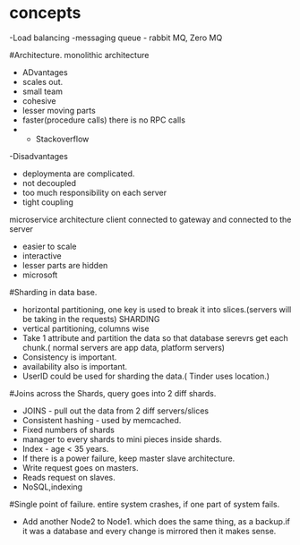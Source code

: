 # concepts
-Load balancing
-messaging queue - rabbit MQ, Zero MQ


#Architecture.
monolithic architecture
- ADvantages
- scales out.
- small team
- cohesive
- lesser moving parts
- faster(procedure calls) there is no RPC calls
- - Stackoverflow

-Disadvantages
- deploymenta are complicated.
- not decoupled
- too much responsibility on each server
- tight coupling

microservice architecture
client connected to gateway and connected to the server
- easier to scale
- interactive
- lesser parts are hidden
- microsoft


#Sharding in data base.
- horizontal partitioning, one key is used to break it into slices.(servers will be taking in the requests) SHARDING
- vertical partitioning, columns wise
- Take 1 attribute and partition the data so that database serevrs get each chunk.( normal servers are app data, platform servers)
- Consistency is important.
- availability also is important.
- UserID could be used for sharding the data.( Tinder uses location.)

 
 #Joins across the Shards, query goes into 2 diff shards.
 - JOINS - pull out the data from 2 diff servers/slices
 - Consistent hashing - used by memcached.
 - Fixed numbers of shards
 - manager to every shards to mini pieces inside shards.
 - Index - age < 35 years.
 - If there is a power failure, keep master slave architecture.
- Write request goes on masters.
- Reads request on slaves.
- NoSQL,indexing


#Single point of failure.
entire system crashes, if one part of system fails.
- Add another Node2 to Node1. which does the same thing, as a backup.if it was a database and every change is mirrored then it makes sense.
  
